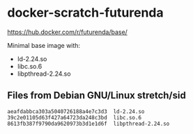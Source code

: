 # docker-scratch-futurenda

https://hub.docker.com/r/futurenda/base/

Minimal base image with:

- ld-2.24.so
- libc.so.6
- libpthread-2.24.so

## Files from Debian GNU/Linux stretch/sid

```
aeafdabbca303a5040726188a4e7c3d3  ld-2.24.so
39c2e01105d63f427a64723da248c3bd  libc.so.6
8613fb387f9790da9620973b3d1e1d6f  libpthread-2.24.so
```
